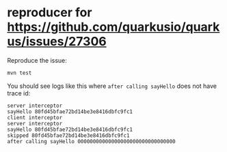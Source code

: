reproducer for https://github.com/quarkusio/quarkus/issues/27306
========================

Reproduce the issue: 

```bash
mvn test
```

You should see logs like this where `after calling sayHello` does not have trace id:

```log
server interceptor
sayHello 80fd45bfae72bd14be3e8416dbfc9fc1
client interceptor
server interceptor
sayHello 80fd45bfae72bd14be3e8416dbfc9fc1
skipped 80fd45bfae72bd14be3e8416dbfc9fc1
after calling sayHello 00000000000000000000000000000000
```
